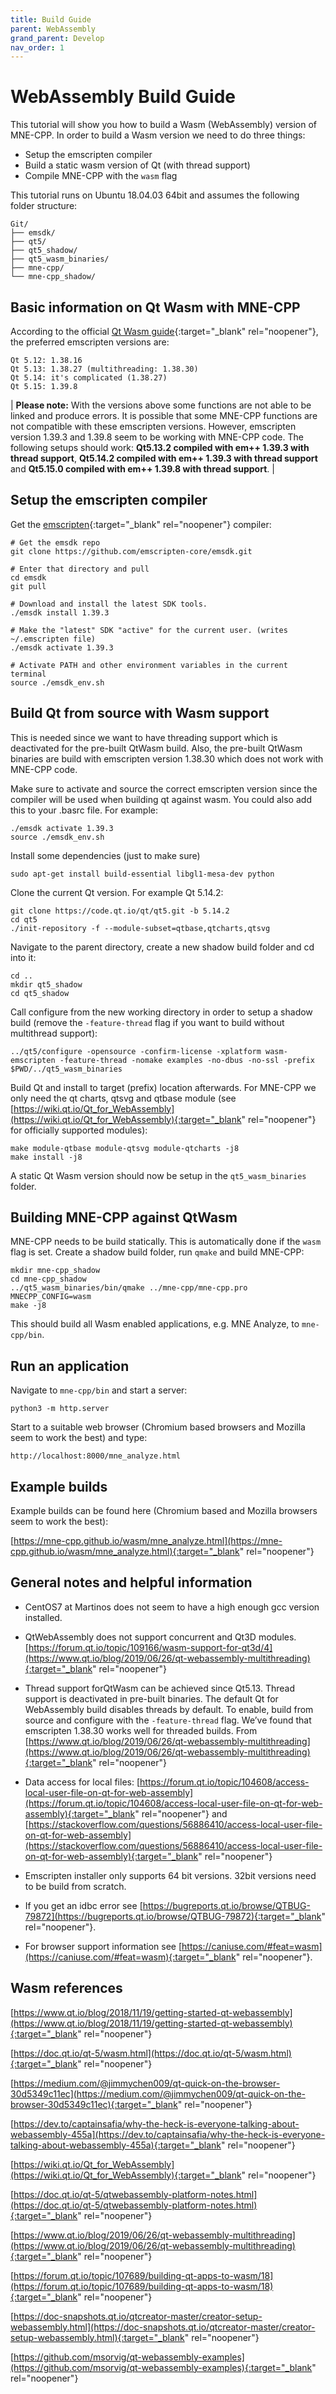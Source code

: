 ```yaml
---
title: Build Guide
parent: WebAssembly
grand_parent: Develop
nav_order: 1
---
```

# WebAssembly Build Guide

This tutorial will show you how to build a Wasm (WebAssembly) version of MNE-CPP. In order to build a Wasm version we need to do three things:

 * Setup the emscripten compiler
 * Build a static wasm version of Qt (with thread support)
 * Compile MNE-CPP with the `wasm` flag

This tutorial runs on Ubuntu 18.04.03 64bit and assumes the following folder structure:
```
Git/
├── emsdk/
├── qt5/
├── qt5_shadow/
├── qt5_wasm_binaries/
├── mne-cpp/
└── mne-cpp_shadow/
```

## Basic information on Qt Wasm with MNE-CPP 

According to the official [Qt Wasm guide](https://wiki.qt.io/Qt_for_WebAssembly){:target="_blank" rel="noopener"}, the preferred emscripten versions are:

```
Qt 5.12: 1.38.16
Qt 5.13: 1.38.27 (multithreading: 1.38.30)
Qt 5.14: it's complicated (1.38.27)
Qt 5.15: 1.39.8
```

 | **Please note:** With the versions above some functions are not able to be linked and produce errors. It is possible that some MNE-CPP functions are not compatible with these emscripten versions. However, emscripten version 1.39.3 and 1.39.8 seem to be working with MNE-CPP code. The following setups should work: **Qt5.13.2 compiled with em++ 1.39.3 with thread support**, **Qt5.14.2 compiled with em++ 1.39.3 with thread support** and  **Qt5.15.0 compiled with em++ 1.39.8 with thread support**. | 

## Setup the emscripten compiler

Get the [emscripten](https://emscripten.org/){:target="_blank" rel="noopener"} compiler:

```shell
# Get the emsdk repo
git clone https://github.com/emscripten-core/emsdk.git

# Enter that directory and pull
cd emsdk
git pull

# Download and install the latest SDK tools.
./emsdk install 1.39.3

# Make the "latest" SDK "active" for the current user. (writes ~/.emscripten file)
./emsdk activate 1.39.3

# Activate PATH and other environment variables in the current terminal
source ./emsdk_env.sh
```

## Build Qt from source with Wasm support

This is needed since we want to have threading support which is deactivated for the pre-built QtWasm build. Also, the pre-built QtWasm binaries are build with emscripten version 1.38.30 which does not work with MNE-CPP code.

Make sure to activate and source the correct emscripten version since the compiler will be used when building qt against wasm. You could also add this to your .basrc file. For example:

```shell
./emsdk activate 1.39.3
source ./emsdk_env.sh
```

Install some dependencies (just to make sure)

```shell
sudo apt-get install build-essential libgl1-mesa-dev python
```

Clone the current Qt version. For example Qt 5.14.2:

```shell
git clone https://code.qt.io/qt/qt5.git -b 5.14.2      
cd qt5
./init-repository -f --module-subset=qtbase,qtcharts,qtsvg
```

Navigate to the parent directory, create a new shadow build folder and cd into it:

```shell
cd ..
mkdir qt5_shadow
cd qt5_shadow
```

Call configure from the new working directory in order to setup a shadow build (remove the `-feature-thread` flag if you want to build without multithread support):

```shell
../qt5/configure -opensource -confirm-license -xplatform wasm-emscripten -feature-thread -nomake examples -no-dbus -no-ssl -prefix $PWD/../qt5_wasm_binaries
```

Build Qt and install to target (prefix) location afterwards. For MNE-CPP we only need the qt charts, qtsvg and qtbase module (see [https://wiki.qt.io/Qt_for_WebAssembly](https://wiki.qt.io/Qt_for_WebAssembly){:target="_blank" rel="noopener"} for officially supported modules):

```shell
make module-qtbase module-qtsvg module-qtcharts -j8
make install -j8
```

A static Qt Wasm version should now be setup in the `qt5_wasm_binaries` folder.

## Building MNE-CPP against QtWasm

MNE-CPP needs to be build statically. This is automatically done if the `wasm` flag is set. Create a shadow build folder, run `qmake` and build MNE-CPP:

```shell
mkdir mne-cpp_shadow
cd mne-cpp_shadow
../qt5_wasm_binaries/bin/qmake ../mne-cpp/mne-cpp.pro MNECPP_CONFIG=wasm
make -j8
```

This should build all Wasm enabled applications, e.g. MNE Analyze, to `mne-cpp/bin`.

## Run an application

Navigate to `mne-cpp/bin` and start a server:

```shell
python3 -m http.server
```

Start to a suitable web browser (Chromium based browsers and Mozilla seem to work the best) and type:

```
http://localhost:8000/mne_analyze.html
```

## Example builds

Example builds can be found here (Chromium based and Mozilla browsers seem to work the best):

  [https://mne-cpp.github.io/wasm/mne_analyze.html](https://mne-cpp.github.io/wasm/mne_analyze.html){:target="_blank" rel="noopener"}

## General notes and helpful information

 * CentOS7 at Martinos does not seem to have a high enough gcc version
     installed.

 * QtWebAssembly does not support concurrent and Qt3D modules.
     [https://forum.qt.io/topic/109166/wasm-support-for-qt3d/4](https://www.qt.io/blog/2019/06/26/qt-webassembly-multithreading){:target="_blank" rel="noopener"}

 * Thread support forQtWasm can be achieved since Qt5.13. Thread support is deactivated in pre-built binaries. The default Qt for WebAssembly build disables threads by default. To enable, build from source and configure with the `-feature-thread` flag. We’ve found that emscripten 1.38.30 works well for threaded builds. From [https://www.qt.io/blog/2019/06/26/qt-webassembly-multithreading](https://www.qt.io/blog/2019/06/26/qt-webassembly-multithreading){:target="_blank" rel="noopener"}

 * Data access for local files:
     [https://forum.qt.io/topic/104608/access-local-user-file-on-qt-for-web-assembly](https://forum.qt.io/topic/104608/access-local-user-file-on-qt-for-web-assembly){:target="_blank" rel="noopener"} and
     [https://stackoverflow.com/questions/56886410/access-local-user-file-on-qt-for-web-assembly](https://stackoverflow.com/questions/56886410/access-local-user-file-on-qt-for-web-assembly){:target="_blank" rel="noopener"}

 * Emscripten installer only supports 64 bit versions. 32bit versions need to be build from scratch.

 * If you get an idbc error see [https://bugreports.qt.io/browse/QTBUG-79872](https://bugreports.qt.io/browse/QTBUG-79872){:target="_blank" rel="noopener"}.

 * For browser support information see [https://caniuse.com/#feat=wasm](https://caniuse.com/#feat=wasm){:target="_blank" rel="noopener"}.

## Wasm references

[https://www.qt.io/blog/2018/11/19/getting-started-qt-webassembly](https://www.qt.io/blog/2018/11/19/getting-started-qt-webassembly){:target="_blank" rel="noopener"}

[https://doc.qt.io/qt-5/wasm.html](https://doc.qt.io/qt-5/wasm.html){:target="_blank" rel="noopener"}

[https://medium.com/@jimmychen009/qt-quick-on-the-browser-30d5349c11ec](https://medium.com/@jimmychen009/qt-quick-on-the-browser-30d5349c11ec){:target="_blank" rel="noopener"}

[https://dev.to/captainsafia/why-the-heck-is-everyone-talking-about-webassembly-455a](https://dev.to/captainsafia/why-the-heck-is-everyone-talking-about-webassembly-455a){:target="_blank" rel="noopener"}

[https://wiki.qt.io/Qt_for_WebAssembly](https://wiki.qt.io/Qt_for_WebAssembly){:target="_blank" rel="noopener"}

[https://doc.qt.io/qt-5/qtwebassembly-platform-notes.html](https://doc.qt.io/qt-5/qtwebassembly-platform-notes.html){:target="_blank" rel="noopener"}

[https://www.qt.io/blog/2019/06/26/qt-webassembly-multithreading](https://www.qt.io/blog/2019/06/26/qt-webassembly-multithreading){:target="_blank" rel="noopener"}

[https://forum.qt.io/topic/107689/building-qt-apps-to-wasm/18](https://forum.qt.io/topic/107689/building-qt-apps-to-wasm/18){:target="_blank" rel="noopener"}

[https://doc-snapshots.qt.io/qtcreator-master/creator-setup-webassembly.html](https://doc-snapshots.qt.io/qtcreator-master/creator-setup-webassembly.html){:target="_blank" rel="noopener"}

[https://github.com/msorvig/qt-webassembly-examples](https://github.com/msorvig/qt-webassembly-examples){:target="_blank" rel="noopener"}
